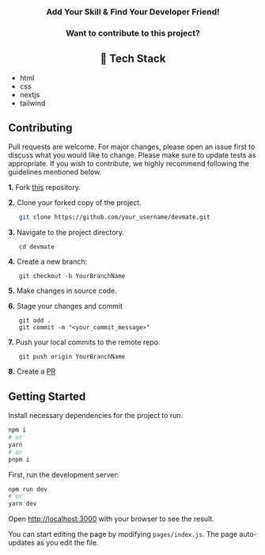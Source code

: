 <h3 align="center">Add Your Skill &amp; Find Your Developer Friend! </h3>

<h3 align="center">Want to contribute to this project?</h3>
<h2 align="center"> 📌 Tech Stack </h2>

- html
- css
- nextjs
- tailwind

## Contributing
Pull requests are welcome. For major changes, please open an issue first to discuss what you would like to change.
Please make sure to update tests as appropriate.
If you wish to contribute, we highly recommend following the guidelines mentioned below.

**1.**  Fork [this](https://github.com/AnkitaMalik22/devmate) repository.

**2.**  Clone your forked copy of the project.

```bash
   git clone https://github.com/your_username/devmate.git
```

**3.** Navigate to the project directory.
```
   cd devmate
```

**4.** Create a new branch:
```
   git checkout -b YourBranchName
```

**5.** Make changes in source code.

**6.** Stage your changes and commit

```
   git add .
   git commit -m "<your_commit_message>"
```

**7.** Push your local commits to the remote repo.

```
   git push origin YourBranchName
```

**8.** Create a [PR](https://help.github.com/en/github/collaborating-with-issues-and-pull-requests/creating-a-pull-request)


## Getting Started

Install necessary dependencies for the project to run.

  ```bash
npm i
# or
yarn 
# or
pnpm i
   ```

First, run the development server:

```bash
npm run dev
# or
yarn dev
```

Open [http://localhost:3000](http://localhost:3000) with your browser to see the result.

You can start editing the page by modifying `pages/index.js`. The page auto-updates as you edit the file.
